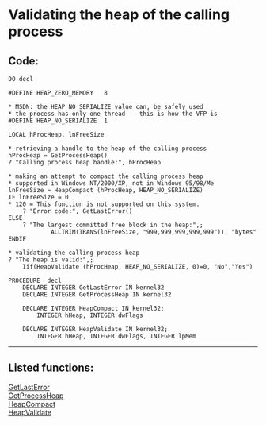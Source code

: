 
# Validating the heap of the calling process

## Code:
```foxpro  
DO decl

#DEFINE HEAP_ZERO_MEMORY   8

* MSDN: the HEAP_NO_SERIALIZE value can, be safely used
* the process has only one thread -- this is how the VFP is
#DEFINE HEAP_NO_SERIALIZE  1

LOCAL hProcHeap, lnFreeSize

* retrieving a handle to the heap of the calling process
hProcHeap = GetProcessHeap()
? "Calling process heap handle:", hProcHeap

* making an attempt to compact the calling process heap
* supported in Windows NT/2000/XP, not in Windows 95/98/Me
lnFreeSize = HeapCompact (hProcHeap, HEAP_NO_SERIALIZE)
IF lnFreeSize = 0
* 120 = This function is not supported on this system.
	? "Error code:", GetLastError()
ELSE
	? "The largest committed free block in the heap:",;
			ALLTRIM(TRANS(lnFreeSize, "999,999,999,999,999")), "bytes"
ENDIF

* validating the calling process heap
? "The heap is valid:",;
	Iif(HeapValidate (hProcHeap, HEAP_NO_SERIALIZE, 0)=0, "No","Yes")

PROCEDURE  decl
	DECLARE INTEGER GetLastError IN kernel32
	DECLARE INTEGER GetProcessHeap IN kernel32

	DECLARE INTEGER HeapCompact IN kernel32;
		INTEGER hHeap, INTEGER dwFlags

	DECLARE INTEGER HeapValidate IN kernel32;
		INTEGER hHeap, INTEGER dwFlags, INTEGER lpMem  
```  
***  


## Listed functions:
[GetLastError](../libraries/kernel32/GetLastError.md)  
[GetProcessHeap](../libraries/kernel32/GetProcessHeap.md)  
[HeapCompact](../libraries/kernel32/HeapCompact.md)  
[HeapValidate](../libraries/kernel32/HeapValidate.md)  
